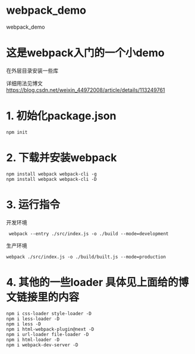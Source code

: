 # webpack_demo
webpack_demo

# 这是webpack入门的一个小demo

在外层目录安装一些库

详细用法见博文 https://blog.csdn.net/weixin_44972008/article/details/113249761

# 1. 初始化package.json
```
npm init
```
# 2. 下载并安装webpack
```
npm install webpack webpack-cli -g
npm install webpack webpack-cli -D
```

# 3. 运行指令
开发环境
```
 webpack --entry ./src/index.js -o ./build --mode=development

```
生产环境
```
webpack ./src/index.js -o ./build/built.js --mode=production
```

# 4. 其他的一些loader 具体见上面给的博文链接里的内容
```
npm i css-loader style-loader -D
npm i less-loader -D
npm i less -D
npm i html-webpack-plugin@next -D
npm i url-loader file-loader -D
npm i html-loader -D
npm i webpack-dev-server -D
```
